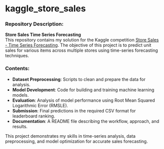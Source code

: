 # kaggle_store_sales
### Repository Description:

**Store Sales Time Series Forecasting**  
This repository contains my solution for the Kaggle competition [Store Sales - Time Series Forecasting](https://www.kaggle.com/competitions/store-sales-time-series-forecasting/overview). The objective of this project is to predict unit sales for various items across multiple stores using time-series forecasting techniques.  

### Contents:
- **Dataset Preprocessing**: Scripts to clean and prepare the data for analysis.  
- **Model Development**: Code for building and training machine learning models.  
- **Evaluation**: Analysis of model performance using Root Mean Squared Logarithmic Error (RMSLE).  
- **Submission**: Final predictions in the required CSV format for leaderboard ranking.  
- **Documentation**: A README file describing the workflow, approach, and results.

This project demonstrates my skills in time-series analysis, data preprocessing, and model optimization for accurate sales forecasting.
